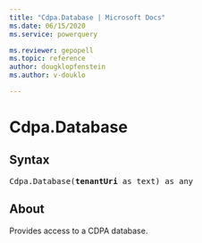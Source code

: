 ```yaml
---
title: "Cdpa.Database | Microsoft Docs"
ms.date: 06/15/2020
ms.service: powerquery

ms.reviewer: gepopell
ms.topic: reference
author: dougklopfenstein
ms.author: v-douklo

---
```

# Cdpa.Database

## Syntax

<pre>
Cdpa.Database(<b>tenantUri</b> as text) as any
</pre>

## About

Provides access to a CDPA database.
